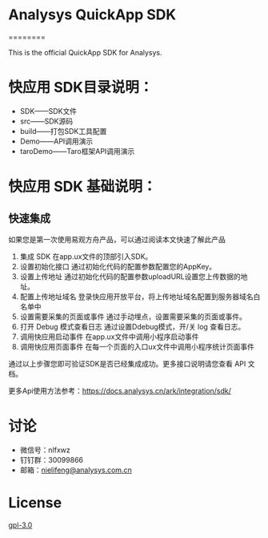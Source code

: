 # Analysys QuickApp SDK

========

This is the official QuickApp SDK for Analysys.

# 快应用 SDK目录说明：

* SDK——SDK文件
* src——SDK源码
* build——打包SDK工具配置
* Demo——API调用演示
* taroDemo——Taro框架API调用演示

# 快应用 SDK 基础说明：

## 快速集成
如果您是第一次使用易观方舟产品，可以通过阅读本文快速了解此产品
1. 集成 SDK
在app.ux文件的顶部引入SDK。
2. 设置初始化接口
通过初始化代码的配置参数配置您的AppKey。
3. 设置上传地址
通过初始化代码的配置参数uploadURL设置您上传数据的地址。
4. 配置上传地址域名
登录快应用开放平台，将上传地址域名配置到服务器域名白名单中
5. 设置需要采集的页面或事件
通过手动埋点，设置需要采集的页面或事件。
6. 打开 Debug 模式查看日志
通过设置Ddebug模式，开/关 log 查看日志。
7. 调用快应用启动事件
在app.ux文件中调用小程序启动事件
8. 调用快应用页面事件
在每一个页面的入口ux文件中调用小程序统计页面事件

通过以上步骤您即可验证SDK是否已经集成成功。更多接口说明请您查看 API 文档。


更多Api使用方法参考：https://docs.analysys.cn/ark/integration/sdk/

# 讨论
* 微信号：nlfxwz
* 钉钉群：30099866
* 邮箱：nielifeng@analysys.com.cn
  

# License

[gpl-3.0](https://www.gnu.org/licenses/gpl-3.0.txt)

